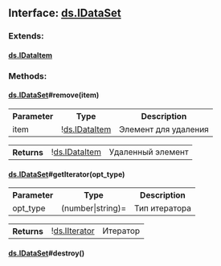 ## **Interface: <a href="https://github.com/LiveTex/Node-Polina/tree/public/docs/Node-Polina/ds/interfaces/ds.IDataSet.md">ds.IDataSet</a>**

 




### **Extends:**

#### <a href="https://github.com/LiveTex/Node-Polina/tree/public/docs/Node-Polina/ds/interfaces/ds.IDataItem.md">ds.IDataItem</a>




### **Methods:**



#### <a href="https://github.com/LiveTex/Node-Polina/tree/public/docs/Node-Polina/ds/interfaces/ds.IDataSet.md">ds.IDataSet</a>#remove(item)

 



<table>
  <tr>
    <th>Parameter</th><th>Type</th><th>Description</th>
  </tr>
  
  <tr>
    <td>item</td><td>!<a href="https://github.com/LiveTex/Node-Polina/tree/public/docs/Node-Polina/ds/interfaces/ds.IDataItem.md">ds.IDataItem</a></td><td>Элемент для удаления</td>
  </tr>
  
</table>


<table>
  <tr>
    <th>Returns</th><td>!<a href="https://github.com/LiveTex/Node-Polina/tree/public/docs/Node-Polina/ds/interfaces/ds.IDataItem.md">ds.IDataItem</a></td><td>Удаленный элемент</td>
  </tr>
</table>




#### <a href="https://github.com/LiveTex/Node-Polina/tree/public/docs/Node-Polina/ds/interfaces/ds.IDataSet.md">ds.IDataSet</a>#getIterator(opt_type)

 



<table>
  <tr>
    <th>Parameter</th><th>Type</th><th>Description</th>
  </tr>
  
  <tr>
    <td>opt_type</td><td>(number|string)=</td><td>Тип итератора</td>
  </tr>
  
</table>


<table>
  <tr>
    <th>Returns</th><td>!<a href="https://github.com/LiveTex/Node-Polina/tree/public/docs/Node-Polina/ds/interfaces/ds.IIterator.md">ds.IIterator</a></td><td>Итератор</td>
  </tr>
</table>




#### <a href="https://github.com/LiveTex/Node-Polina/tree/public/docs/Node-Polina/ds/interfaces/ds.IDataSet.md">ds.IDataSet</a>#destroy()

  









